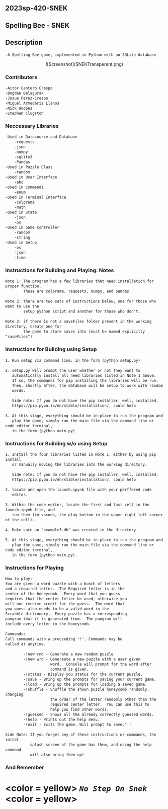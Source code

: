 
## 2023sp-420-SNEK
## Spelling Bee - SNEK

## Description

    -A Spelling Bee game, implemented in Python with an SQLite database


<div align = "center"> ![Screenshot](SNEKTransperent.png) </div>

### Contributers

    -Aitor Cantero Crespo
    -Bogdan Balagurak
    -Josue Perez-Crespo
    -Miguel Armedariz Llanos
    -Nick Hoopes
    -Stephen Clugston

### Neccessary Libraries

    -Used in Datasource and Database
        -requests
        -json
        -numpy
        -sqlite3
        -Pandas
    -Used in Puzzle Class
        -random
    -Used in User Interface
        -abc
    -Used in Commands
        -enum
    -Used in Terminal Interface
        -colorama
        -math
    -Used in State
        -json
        -os
    -Used in Game Controller
        -random
        -string
    -Used in Setup
        -os
        -json
        -time
    

### Instructions for Building and Playing: Notes

    Note 1: The program has a few libraries that need installation for proper function.
            These are colorama, requests, numpy, and pandas

    Note 2: There are two sets of instructions below, one for those who want to use the 
            setup python script and another for those who don't.

    Note 3: if there is not a saveFiles folder present in the working directory, create one for
            the game to store saves into (must be named explicitly "saveFiles")


### Instructions for Building using Setup

    1. Run setup via command line, in the form (python setup.py)

    2. setup.py will prompt the user whether or not they want to 
       automatically install all need libraries listed in Note 1 above.
       If so, the commands for pip installing the libraries will be run.
       Then, shortly after, the database will be setup to work with random
       words.

       Side note: If you do not have the pip installer, well, installed,
       https://pip.pypa.io/en/stable/installation/, could help
    
    3. At this stage, everything should be in-place to run the program and 
       play the game, simply run the main file via the command line or code editor terminal,
       in the form (python main.py)



### Instructions for Building w/o using Setup

    1. Install the four libraries listed in Note 1, either by using pip install
       or manually moving the libraries into the working directory.

       Side note: If you do not have the pip installer, well, installed,
       https://pip.pypa.io/en/stable/installation/, could help

    2. locate and open the launch.ipynb file with your perffered code
       editor.

    3. Within the code editor, locate the first and last cell in the launch.ipynb file, and
       run them (in vscode, the play button in the upper right left corner of the cell).
    
    4. Make sure an "example3.db" was created in the directory.
    
    5. At this stage, everything should be in-place to run the program and 
       play the game, simply run the main file via the command line or code editor terminal,
       in the form (python main.py).

### Instructions for Playing

    How to play:
    You are given a word puzzle with a bunch of letters
    and a required letter.  The Required letter is in the
    center of the honeycomb.  Every word that you guess
    requires that the center letter be used, otherwise you
    will not receive credit for the guess.  The word that
    you guess also needs to be a valid word in the
    Scrabble dictionary.  Every puzzle has a corresponding
    pangram that it is generated from.  The pangram will
    include every letter in the honeycomb.

    Commands:
    Call commands with a preceeding '!'. Commands may be
    called at anytime.

            -!new rnd - Generate a new random puzzle
            -!new wrd - Genereate a new puzzle with a user given
                        word.  Console will prompt for the word after
                        command is given.
            -!status - Display you status for the current puzzle.
            -!save - Bring up the prompts for saving your current game.
            -!load - Bring up the prompts for loading a saved game.
            -!shuffle - Shuffle the shown puzzle honeycomb randomly, changing
                        the order of the letter randomly other than the 
                        required center letter.  You can use this to
                        help you find other words.
            -!guessed - Shows all the already correctly guessed words.
            -!help - Prints out the help menu.
            -!exit - Exits the game. Will prompt to save.'''

    Side Note: If you forget any of these instructions or commands, the inital
               splash screen of the game has them, and using the help command
               will also bring them up!



### And Remember
    
# <color = yellow>  ***`No Step On Snek`*** <color = yellow>

        


